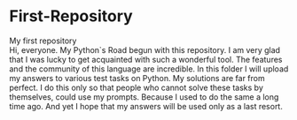 # First-Repository
My first repository <br />
Hi, everyone. My Python\`s Road begun with this repository. I am very glad that I was lucky to get acquainted with such a wonderful tool. The features and the community of this language are incredible. In this folder I will upload my answers to various test tasks on Python. My solutions are far from perfect. I do this only so that people who cannot solve these tasks by themselves, could use my prompts. Because I used to do the same a long time ago. And yet I hope that my answers will be used only as a last resort. 
